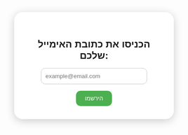 <!DOCTYPE html>
<html lang="he">
<head>
  <meta charset="UTF-8" />
  <meta name="viewport" content="width=device-width, initial-scale=1.0" />
  <title>My Travel Site</title>
  <style>
    * {
      margin: 0;
      padding: 0;
      box-sizing: border-box;
    }
    body, html {
      height: 100%;
      font-family: Arial, sans-serif;
      overflow-x: hidden;
    }
    .background {
      position: fixed;
      top: 0;
      left: 0;
      width: 100vw;
      height: 100vh;
      background-size: cover;
      background-position: center;
      transition: background-image 1s ease-in-out;
      z-index: -1;
    }
    .email-box {
      position: relative;
      top: 30vh;
      margin: auto;
      width: 90%;
      max-width: 400px;
      padding: 30px;
      background: rgba(255, 255, 255, 0.85);
      border-radius: 20px;
      text-align: center;
      box-shadow: 0 4px 20px rgba(0,0,0,0.2);
    }
    .email-box h2 {
      margin-bottom: 15px;
      font-size: 22px;
    }
    .email-box input {
      width: 80%;
      padding: 10px;
      margin-bottom: 15px;
      border: 1px solid #ccc;
      border-radius: 10px;
    }
    .email-box button {
      padding: 10px 20px;
      background: #4CAF50;
      color: white;
      border: none;
      border-radius: 10px;
      cursor: pointer;
    }
    .popup {
      position: fixed;
      left: -400px;
      bottom: 20px;
      width: 300px;
      background: #4CAF50;
      color: white;
      padding: 20px;
      border-radius: 15px;
      transition: left 1s ease-in-out;
      z-index: 10;
    }
    .popup.active {
      left: 50%;
      transform: translateX(-50%);
    }
    .spacer {
      height: 150vh;
    }
  </style>
</head>
<body>
  <div class="background" id="background"></div>

  <div class="email-box">
    <h2>הכניסו את כתובת האימייל שלכם:</h2>
    <input type="email" placeholder="example@email.com" />
    <br />
    <button>הירשמו</button>
  </div>

  <div class="spacer"></div>

  <div class="popup" id="popup">
    היי! רוצים לתכנן את החופשה המושלמת שלכם אבל לא יודעים איך? הירשמו ונעזור לכם למצוא את החופשה הכי טובה וזולה בשבילכם.
  </div>

  <script>
    const images = [
      'https://images.unsplash.com/photo-1528909514045-2fa4ac7a08ba',
      'https://images.unsplash.com/photo-1507525428034-b723cf961d3e',
      'https://images.unsplash.com/photo-1549887534-4f09a761ab78',
      'https://images.unsplash.com/photo-1493558103817-58b2924bce98',
      'https://images.unsplash.com/photo-1607746882042-944635dfe10e',
      'https://images.unsplash.com/photo-1526772662000-3f88f10405ff',
      'https://images.unsplash.com/photo-1470071459604-3b5ec3a7fe05',
      'https://images.unsplash.com/photo-1535914254981-b5012eebbd15'
    ];

    const bg = document.getElementById('background');
    let currentIndex = 0;

    function changeBackground() {
      bg.style.backgroundImage = `url(${images[currentIndex]}?auto=compress&dpr=2&h=750&w=1260)`;
      currentIndex = (currentIndex + 1) % images.length;
    }

    window.addEventListener('load', () => {
      changeBackground();
      setInterval(changeBackground, 5000);
    });

    window.addEventListener('scroll', () => {
      const popup = document.getElementById('popup');
      const scrollY = window.scrollY;
      if (scrollY > 200) {
        popup.classList.add('active');
      }
    });
  </script>
</body>
</html>




